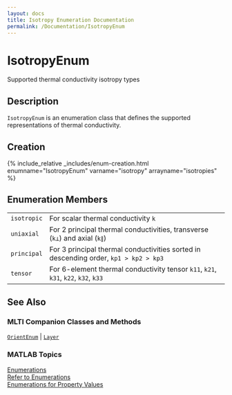 ```yaml
---
layout: docs
title: Isotropy Enumeration Documentation
permalink: /Documentation/IsotropyEnum
---
```


# IsotropyEnum

Supported thermal conductivity isotropy types

## Description

`IsotropyEnum` is an enumeration class that defines the supported representations of thermal conductivity.

## Creation

{% include_relative _includes/enum-creation.html enumname="IsotropyEnum" varname="isotropy" arrayname="isotropies" %}

## Enumeration Members

<table>
  <tr>
    <td>
      <code>isotropic</code>
    </td>
    <td>
      For scalar thermal conductivity <code>k</code>
    </td>
  </tr>
  <tr>
    <td>
      <code>uniaxial</code>
    </td>
    <td>
      For 2 principal thermal conductivities, transverse (<code>k⊥</code>) and axial (<code>k∥</code>)
    </td>
  </tr>
    <tr>
    <td>
      <code>principal</code>
    </td>
    <td>
      For 3 principal thermal conductivities sorted in descending order, <code>kp1 > kp2 > kp3</code>
    </td>
  </tr>
    <tr>
    <td>
      <code>tensor</code>
    </td>
    <td>
      For 6-element thermal conductivity tensor <code>k11</code>, <code>k21</code>, <code>k31</code>, <code>k22</code>, <code>k32</code>, <code>k33</code>
    </td>
  </tr>
</table>

## See Also
### MLTI Companion Classes and Methods
[`OrientEnum`](/MLTI/Documentation/OrientEnum) | [`Layer`](/MLTI/Documentation/Layer)

### MATLAB Topics
[Enumerations](https://www.mathworks.com/help/matlab/enumeration-classes.html)<br>
[Refer to Enumerations](https://www.mathworks.com/help/matlab/matlab_oop/how-to-refer-to-enumerations.html)<br>
[Enumerations for Property Values](https://www.mathworks.com/help/matlab/matlab_oop/restrict-property-values-to-enumerations.html)








